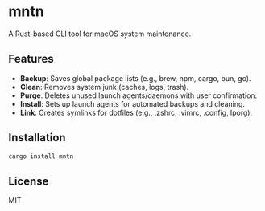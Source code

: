 # mntn

A Rust-based CLI tool for macOS system maintenance.

## Features

- **Backup**: Saves global package lists (e.g., brew, npm, cargo, bun, go).
- **Clean**: Removes system junk (caches, logs, trash).
- **Purge**: Deletes unused launch agents/daemons with user confirmation.
- **Install**: Sets up launch agents for automated backups and cleaning.
- **Link**: Creates symlinks for dotfiles (e.g., .zshrc, .vimrc, .config, lporg).

## Installation

```bash
cargo install mntn
```

## License

MIT
